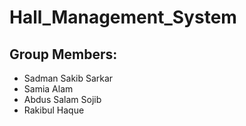 # Hall_Management_System
<h2>Group Members:</h2>
<ul>
  <li>Sadman Sakib Sarkar</li>
  <li>Samia Alam</li>
  <li>Abdus Salam Sojib</li>
  <li>Rakibul Haque</li>
</ul>
